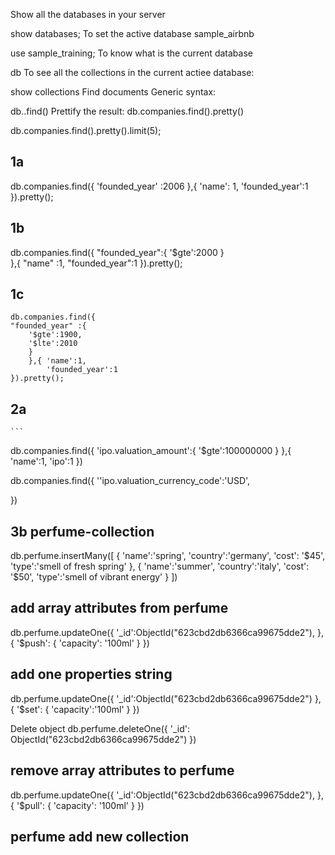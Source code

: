 Show all the databases in your server

show databases;
To set the active database sample_airbnb

use sample_training;
To know what is the current database

db
To see all the collections in the current actiee database:

show collections
Find documents
Generic syntax:



db.<name of collection>.find()
Prettify the result:
db.companies.find().pretty()






db.companies.find().pretty().limit(5);

## 1a
db.companies.find({
    'founded_year' :2006
    },{
        'name': 1,
        'founded_year':1
    }).pretty();


## 1b

db.companies.find({
    "founded_year":{
        '$gte':2000
        }      
},{ "name" :1,
    "founded_year":1
}).pretty();

## 1c
    db.companies.find({
    "founded_year" :{
        '$gte':1900,
        '$lte':2010
        }
        },{ 'name':1,
            'founded_year':1
    }).pretty();




## 2a
    ```
db.companies.find({
    'ipo.valuation_amount':{
        '$gte':100000000
    }
},{
    'name':1,
    'ipo':1
})


db.companies.find({
    ''ipo.valuation_currency_code':'USD',
    

})


##  3b perfume-collection

db.perfume.insertMany([
    {
        'name':'spring',
        'country':'germany',
        'cost': '$45',
        'type':'smell of fresh spring'
    },
    {
        'name':'summer',
        'country':'italy',
        'cost': '$50',
        'type':'smell of vibrant energy'
    }
])

## add array attributes from  perfume 
db.perfume.updateOne({
    '_id':ObjectId("623cbd2db6366ca99675dde2"),
}, {
    '$push': {
        'capacity': '100ml'
    }
})

## add one properties string
db.perfume.updateOne({
        '_id':ObjectId("623cbd2db6366ca99675dde2")
}, {
    '$set': {
        'capacity':'100ml'
    }
})

Delete object 
db.perfume.deleteOne({
    '_id': ObjectId("623cbd2db6366ca99675dde2")
})



## remove array attributes to  perfume 
db.perfume.updateOne({
    '_id':ObjectId("623cbd2db6366ca99675dde2"),
}, {
    '$pull': {
        'capacity': '100ml'
    }
})

## perfume add new collection